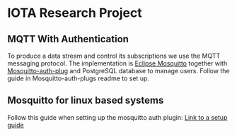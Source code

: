 # IOTA Research Project

## MQTT With Authentication
To produce a data stream and control its subscriptions we use the MQTT messaging protocol. The implementation is [Eclipse Mosquitto](https://projects.eclipse.org/projects/technology.mosquitto) together with [Mosquitto-auth-plug](https://github.com/jpmens/mosquitto-auth-plug) and PostgreSQL database to manage users. Follow the guide in Mosquitto-auth-plugs readme to set up. 


## Mosquitto for linux based systems
Follow this guide when setting up the mosquitto auth plugin: [Link to a setup guide](http://www.yasith.me/2016/04/securing-mqtt-connection-using.html)
